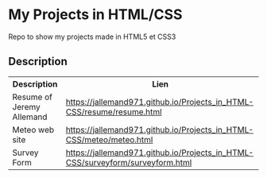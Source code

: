 <h1>My Projects in HTML/CSS</h1>
Repo to show my projects made in HTML5 et CSS3


<h2>Description</h2>

  <table align="center">
  <tr>
    <th>Description</th>
    <th>Lien</th>
  </tr>
  <tr>
    <td>Resume of Jeremy Allemand</td>
    <td><a href="https://jallemand971.github.io/Projects_in_HTML-CSS/resume/resume.html">https://jallemand971.github.io/Projects_in_HTML-CSS/resume/resume.html</a></td>
  </tr>
  <tr>
    <td>Meteo web site</td>
    <td><a href="https://jallemand971.github.io/Projects_in_HTML-CSS/meteo/meteo.html">https://jallemand971.github.io/Projects_in_HTML-CSS/meteo/meteo.html</a></td>    
  </tr>
  <tr>
    <td>Survey Form</td>
    <td><a href="https://jallemand971.github.io/Projects_in_HTML-CSS/surveyform/surveyform.html">https://jallemand971.github.io/Projects_in_HTML-CSS/surveyform/surveyform.html</a></td>    
  </tr>


